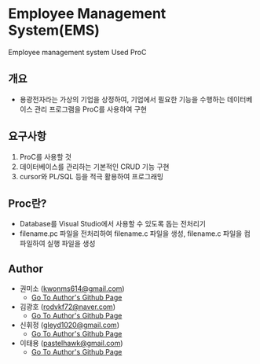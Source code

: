 # Employee Management System(EMS)
 Employee management system Used ProC
 
## 개요
- 용광전자라는 가상의 기업을 상정하여, 기업에서 필요한 기능을 수행하는 데이터베이스 관리 프로그램을 ProC를 사용하여 구현

## 요구사항
1. ProC를 사용할 것
2. 데이터베이스를 관리하는 기본적인 CRUD 기능 구현
3. cursor와 PL/SQL 등을 적극 활용하여 프로그래밍

## Proc란?
- Database를 Visual Studio에서 사용할 수 있도록 돕는 전처리기
- filename.pc 파일을 전처리하여 filename.c 파일을 생성, filename.c 파일을 컴파일하여 실행 파일을 생성

## Author
- 권미소 (kwonms614@gmail.com)
  - [Go To Author's Github Page]()
- 김광호 (rodvkf72@naver.com)
  - [Go To Author's Github Page](https://github.com/rodvkf72)
- 신휘정 (gleyd1020@gmail.com)
  - [Go To Author's Github Page](https://github.com/Hwi-Hwi)
- 이태용 (pastelhawk@gmail.com)
  - [Go To Author's Github Page](https://github.com/yongjjang/)
